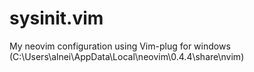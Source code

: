 # sysinit.vim
My neovim configuration using Vim-plug for windows (C:\Users\alnei\AppData\Local\neovim\0.4.4\share\nvim)

